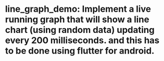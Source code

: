 # line_graph_demo: Implement a live running graph that will show a line chart (using random data) updating every 200 milliseconds. and this has to be done using flutter for android.
